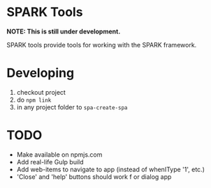 # SPARK Tools

__NOTE: This is still under development.__

SPARK tools provide tools for working with the SPARK framework.


# Developing

1. checkout project
2. do ```npm link```
3. in any project folder to ```spa-create-spa```  


# TODO

* Make available on npmjs.com
* Add real-life Gulp build
* Add web-items to navigate to app (instead of whenIType '1', etc.)
* 'Close' and 'help' buttons should work f  or dialog app
